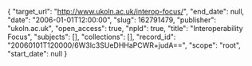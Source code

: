 {
  "target_url": "http://www.ukoln.ac.uk/interop-focus/", 
  "end_date": null, 
  "date": "2006-01-01T12:00:00", 
  "slug": 162791479, 
  "publisher": "ukoln.ac.uk", 
  "open_access": true, 
  "npld": true, 
  "title": "Interoperability Focus", 
  "subjects": [], 
  "collections": [], 
  "record_id": "20060101T120000/6W3lc3SUeDHHaPCWR+judA==", 
  "scope": "root", 
  "start_date": null
}

